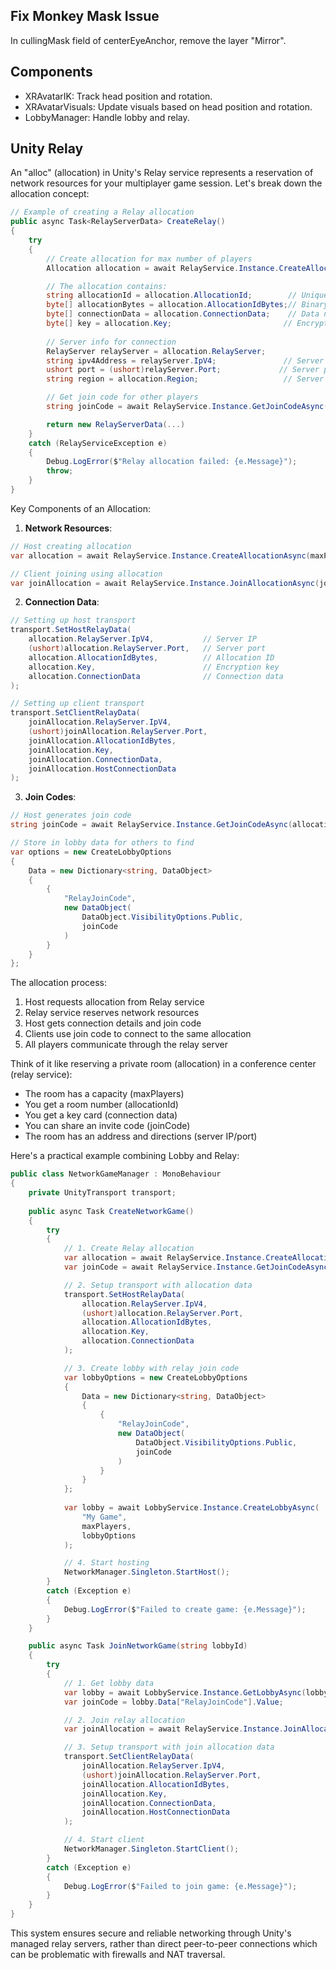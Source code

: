 ## Fix Monkey Mask Issue

In cullingMask field of centerEyeAnchor, remove the layer "Mirror".

## Components
- XRAvatarIK: Track head position and rotation.
- XRAvatarVisuals: Update visuals based on head position and rotation.
- LobbyManager: Handle lobby and relay.


## Unity Relay

An "alloc" (allocation) in Unity's Relay service represents a reservation of network resources for your multiplayer game session. Let's break down the allocation concept:

```csharp
// Example of creating a Relay allocation
public async Task<RelayServerData> CreateRelay()
{
    try 
    {
        // Create allocation for max number of players
        Allocation allocation = await RelayService.Instance.CreateAllocationAsync(maxPlayers);

        // The allocation contains:
        string allocationId = allocation.AllocationId;        // Unique identifier
        byte[] allocationBytes = allocation.AllocationIdBytes;// Binary form of ID
        byte[] connectionData = allocation.ConnectionData;    // Data needed to connect
        byte[] key = allocation.Key;                         // Encryption key
        
        // Server info for connection
        RelayServer relayServer = allocation.RelayServer;     
        string ipv4Address = relayServer.IpV4;               // Server IP
        ushort port = (ushort)relayServer.Port;             // Server port
        string region = allocation.Region;                   // Server region

        // Get join code for other players
        string joinCode = await RelayService.Instance.GetJoinCodeAsync(allocationId);

        return new RelayServerData(...)
    }
    catch (RelayServiceException e)
    {
        Debug.LogError($"Relay allocation failed: {e.Message}");
        throw;
    }
}
```

Key Components of an Allocation:

1. **Network Resources**:
```csharp
// Host creating allocation
var allocation = await RelayService.Instance.CreateAllocationAsync(maxPlayers);

// Client joining using allocation
var joinAllocation = await RelayService.Instance.JoinAllocationAsync(joinCode);
```

2. **Connection Data**:
```csharp
// Setting up host transport
transport.SetHostRelayData(
    allocation.RelayServer.IpV4,           // Server IP
    (ushort)allocation.RelayServer.Port,   // Server port
    allocation.AllocationIdBytes,          // Allocation ID
    allocation.Key,                        // Encryption key
    allocation.ConnectionData              // Connection data
);

// Setting up client transport
transport.SetClientRelayData(
    joinAllocation.RelayServer.IpV4,
    (ushort)joinAllocation.RelayServer.Port,
    joinAllocation.AllocationIdBytes,
    joinAllocation.Key,
    joinAllocation.ConnectionData,
    joinAllocation.HostConnectionData
);
```

3. **Join Codes**:
```csharp
// Host generates join code
string joinCode = await RelayService.Instance.GetJoinCodeAsync(allocation.AllocationId);

// Store in lobby data for others to find
var options = new CreateLobbyOptions
{
    Data = new Dictionary<string, DataObject>
    {
        {
            "RelayJoinCode", 
            new DataObject(
                DataObject.VisibilityOptions.Public, 
                joinCode
            )
        }
    }
};
```

The allocation process:
1. Host requests allocation from Relay service
2. Relay service reserves network resources
3. Host gets connection details and join code
4. Clients use join code to connect to the same allocation
5. All players communicate through the relay server

Think of it like reserving a private room (allocation) in a conference center (relay service):
- The room has a capacity (maxPlayers)
- You get a room number (allocationId)
- You get a key card (connection data)
- You can share an invite code (joinCode)
- The room has an address and directions (server IP/port)

Here's a practical example combining Lobby and Relay:

```csharp
public class NetworkGameManager : MonoBehaviour
{
    private UnityTransport transport;
    
    public async Task CreateNetworkGame()
    {
        try
        {
            // 1. Create Relay allocation
            var allocation = await RelayService.Instance.CreateAllocationAsync(maxPlayers);
            var joinCode = await RelayService.Instance.GetJoinCodeAsync(allocation.AllocationId);

            // 2. Setup transport with allocation data
            transport.SetHostRelayData(
                allocation.RelayServer.IpV4,
                (ushort)allocation.RelayServer.Port,
                allocation.AllocationIdBytes,
                allocation.Key,
                allocation.ConnectionData
            );

            // 3. Create lobby with relay join code
            var lobbyOptions = new CreateLobbyOptions
            {
                Data = new Dictionary<string, DataObject>
                {
                    { 
                        "RelayJoinCode", 
                        new DataObject(
                            DataObject.VisibilityOptions.Public, 
                            joinCode
                        )
                    }
                }
            };
            
            var lobby = await LobbyService.Instance.CreateLobbyAsync(
                "My Game", 
                maxPlayers, 
                lobbyOptions
            );

            // 4. Start hosting
            NetworkManager.Singleton.StartHost();
        }
        catch (Exception e)
        {
            Debug.LogError($"Failed to create game: {e.Message}");
        }
    }

    public async Task JoinNetworkGame(string lobbyId)
    {
        try
        {
            // 1. Get lobby data
            var lobby = await LobbyService.Instance.GetLobbyAsync(lobbyId);
            var joinCode = lobby.Data["RelayJoinCode"].Value;

            // 2. Join relay allocation
            var joinAllocation = await RelayService.Instance.JoinAllocationAsync(joinCode);

            // 3. Setup transport with join allocation data
            transport.SetClientRelayData(
                joinAllocation.RelayServer.IpV4,
                (ushort)joinAllocation.RelayServer.Port,
                joinAllocation.AllocationIdBytes,
                joinAllocation.Key,
                joinAllocation.ConnectionData,
                joinAllocation.HostConnectionData
            );

            // 4. Start client
            NetworkManager.Singleton.StartClient();
        }
        catch (Exception e)
        {
            Debug.LogError($"Failed to join game: {e.Message}");
        }
    }
}
```

This system ensures secure and reliable networking through Unity's managed relay servers, rather than direct peer-to-peer connections which can be problematic with firewalls and NAT traversal.